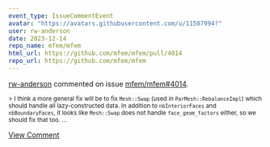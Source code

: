 ```yaml
---
event_type: IssueCommentEvent
avatar: "https://avatars.githubusercontent.com/u/11507994?"
user: rw-anderson
date: 2023-12-14
repo_name: mfem/mfem
html_url: https://github.com/mfem/mfem/pull/4014
repo_url: https://github.com/mfem/mfem
---
```


<a href='https://github.com/rw-anderson' target='_blank'>rw-anderson</a> commented on issue <a href='https://github.com/mfem/mfem/pull/4014' target='_blank'>mfem/mfem#4014</a>.

<small>> I think a more general fix will be to fix `Mesh::Swap` (used in `ParMesh::RebalanceImpl`) which should handle all lazy-constructed data. In addition to `nbInteriorFaces` and `nbBoundaryFaces`, it looks like `Mesh::Swap` does not handle `face_geom_factors` either, so we should fix that too....</small>

<a href='https://github.com/mfem/mfem/pull/4014' target='_blank'>View Comment</a>